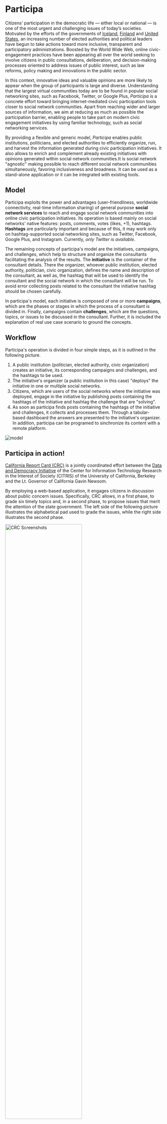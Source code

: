 Participa
=========

Citizens’ participation in the democratic life — either local or national — is one of the most urgent and challenging issues of today’s societies. Motivated by the efforts of the governments of [Iceland](http://en.wikipedia.org/wiki/Icelandic_constitutional_reform,_2010%E2%80%9313), [Finland](http://thegovlab.org/seven-lessons-from-the-crowdsourced-law-reform-in-finland/) and [United States](https://petitions.whitehouse.gov), an increasing number of elected authorities and political leaders have begun to take actions toward more inclusive, transparent and participatory administrations. Boosted by the World Wide Web, online civic-engagement practices have been appearing all over the world seeking to involve citizens in public consultations, deliberation, and decision-making processes oriented to address issues of public interest, such as law reforms, policy making and innovations in the public sector. 

In this context, innovative ideas and valuable opinions are more likely to appear when the group of participants is large and diverse. Understanding that the largest virtual communities today are to be found in popular social networking sites, such as Facebook, Twitter, or Google Plus, *Participa* is a concrete effort toward bringing internet-mediated civic participation tools closer to social network communities. Apart from reaching wider and larger sources of information, we aim at reducing as much as possible the participation barrier, enabling people to take part on modern civic engagement initiatives by using familiar technology, such as social networking services.
 
By providing a flexible and generic model, *Participa* enables public institutions, politicians, and elected authorities to efficiently organize, run, and harvest the information generated during civic participation initiatives. It also allows to enrich and complement already existing initiatives with opinions generated within social network communities.It is social network "agnostic" making possible to reach different social network communities simultaneously, favoring inclusiveness and broadness. It can be used as a stand-alone application or it can be integrated with existing tools. 

Model
-----
Participa exploits the power and advantages (user-friendliness, worldwide connectivity, real-time information sharing) of
general purpose **social network services** to reach and engage social network communities into online civic participation 
initiatives. Its operation is based mainly on social networks' native features: posts, comments, votes (likes, +1), hashtags. **Hashtags** are particularly important and because of this, it may work only on hashtag-supported social networking sites, such as Twitter, Facebook, Google Plus, and Instagram. Currently, *only Twitter is available*.

The remaining concepts of participa's model are the initiatives, campaigns, and challenges, which help to structure and
organize the consultants facilitating the analysis of the results. The **initiative** is the container of the consultant 
details. There the organizer, whoever public institution, elected authority, politician, civic organization, defines the name and description of the consultant, as well as, the hashtag that will be used to identify the consultant and the social network in which the consultant will be run. To avoid error collecting posts related to the consultant the initiative hashtag should be chosen carefully. 

In participa's model, each initiative is composed of one or more **campaigns**, which are the phases or stages in which 
the process of a consultant is divided in. Finally, campaigns contain **challenges**, which are the questions, topics, or 
issues to be discussed in the consultant. Further, it is included the explanation of real use case scenario to ground 
the concepts.
  

Workflow
--------

Participa's operation is divided in four simple steps, as it is outlined in the following picture. 

1. A public institution (politician, elected authority, civic organization) creates an initiative, its corresponding 
campaigns and challenges, and the hashtags to be used.
2. The initiative's organizer (a public institution in this case) "deploys" the initiative in one or multiple social networks.
3. Citizens, which are users of the social networks where the initiative was deployed, engage in the initiative by 
publishing posts containing the hashtags of the initiative and hashtag the challenge that are "solving".
4. As soon as participa finds posts containing the hashtags of the initiative and challenges, it collects and processes 
them. Through a tabular-based dashboard the answers are presented to the initiative's organizer. In addition, participa 
can be programed to sinchronize its content with a remote platform.

![model](https://dl.dropboxusercontent.com/u/55956367/participa_model.png "Participa Model")


Participa in action!
--------------------

[California Report Card (CRC)](http://www.californiareportcard.org) is a jointly coordinated effort between the 
[Data and Democracy Initiative](http://citris-uc.org/initiatives/democracy/) of the Center for Information Technology Research 
in the Interest of Society (CITRIS) of the University of California, Berkeley and the Lt. Governor of California Gavin Newsom. 

By employing a web-based application, it engages citizens in discussion about public concern issues. Specifically, 
CRC allows, in a first phase, to grade six timely topics and, in a second phase, to propose issues that merit the attention 
of the state government. The left side of the following picture illustrates the alphabetical pad used to grade the issues, 
while the right side illustrates the second phase.

<img alt="CRC Screenshots" src="https://dl.dropboxusercontent.com/u/55956367/crc_screenshots.png" height="70%" width="70%" />

Participa is currently being used to enable citizens of California to participate in CRC directly via Twitter. In this case, 
the following initiative, campaigns, challenges and hashtags were created. California Report Card and *#careportcard* were defined as the **initiative** and the initiative **hashtag**, respectively. The two phases of CRC, "grading issues" and "proposing new issues", were set as the **campaigns** of the initiative. The six CRC issues were configured as the **challenges** of the grading campaign, while the request for new issues was defined as the challenge of the proposing campaign. Each challenge was associated to a unique **hashtag**. Finally, Twitter was chosen as the **social network** to deploy the initiative.

On the left of the next picture, it is represented an example of grading a CRC issue via Twitter. Basically, it is
simply required to post a tweet with the grade -- C in this case --, the hashtag of the initiative, **#careportcard**, and the hashtag of associated to the issue, **#affordcolleges**. In a similar way, the right side of the picture illustrates how participants can propose new issues through tweets. Specifically, they send a suggestion together with the hashtag of the initiative, **#careportcard**, and the hashtag of the challenge, **#newissue**.

<img alt="CRC TW Screenshots" src="https://dl.dropboxusercontent.com/u/55956367/crc_tw_screenshots.png" height="70%" width="70%" />

Additional information on how to take part of CRC through Twitter can be found [here](https://dl.dropboxusercontent.com/u/55956367/Flyer_CRC_Twitter.pdf).

Installation
------------

1. Clone the repository `git clone https://github.com/joausaga/participa.git`

2. Go inside the repository folder and execute `pip install -r requirements.txt` to install dependencies 

3. Create a mysql database

4. Rename the file participa/settings.py.sample to participa/settings.py

5. Set the configuration parameters of the database in settings.py 

     ```
        DATABASES = {
            ...
                'NAME': '',
                'USER': '',
                'PASSWORD': '',
                'HOST': '',
                'PORT': '',
            ...
        }
      ```

6. Run `python manage.py migrate` to set up the database schema

7. Create a [Twitter application](https://apps.twitter.com) and give it read and write permissions

7. Rename the file cparte/config.sample to cparte/config

8. Set the parameters of your recently created Twitter application in cparte/config

    ```
        [twitter_api]
        consumer_key = YOUR_TWITTER_APP_CONSUMER_KEY
        consumer_secret = YOUR_TWITTER_APP_CONSUMER_SECRET
        token = YOUR_TWITTER_APP_TOKEN
        token_secret = YOUR_TWITTER_APP_TOKEN_SECRET
    ```

9. Load initial settings `python manage.py loaddata config_data.json`

10. Install Rabbit MQ broker. [Unix installation instructions](http://www.rabbitmq.com/install-generic-unix.html)

License
-------
MIT

Technologies
------------

1. [Django Framework 1.7](https://www.djangoproject.com/)
2. [MySQL](http://www.mysql.com) database and its corresponding python package
3. [Tweepy](http://www.tweepy.org) a python-based Twitter API client
4. [Django Admin Bootstrapped App](https://riccardo.forina.me/bootstrap-your-django-admin-in-3-minutes)
5. [Django Bootstrap3 App](https://github.com/dyve/django-bootstrap3)
6. [Google API Client](https://developers.google.com/api-client-library/python/)
7. [Celery](http://www.celeryproject.org)
8. [Celery for Django](http://docs.celeryproject.org/en/latest/django/first-steps-with-django.html)
9. [Rabbit MQ](http://www.rabbitmq.com)

Let me know
-----------

If you use participa, please [write me](mailto:jorgesaldivar@gmail.com) a short message with a link to your project. 
It is not mandatory, but I will really appreciate it!
